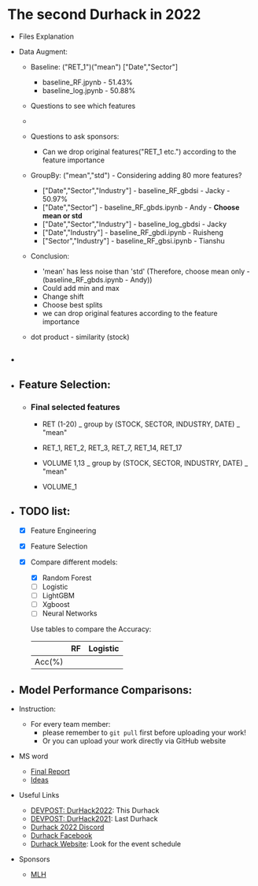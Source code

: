 # The second Durhack in 2022

- Files Explanation
- Data Augment:

  - Baseline: ("RET_1")("mean") ["Date","Sector"]

    - baseline_RF.jpynb - 51.43%
    - baseline_log.jpynb - 50.88%
  - Questions to see which features
  -
  - Questions to ask sponsors:

    - Can we drop original features("RET_1 etc.") according to the feature importance
  - GroupBy: ("mean","std") - Considering adding 80 more features?

    - ["Date","Sector","Industry"] - baseline_RF_gbdsi - Jacky - 50.97%
    - ["Date","Sector"] - baseline_RF_gbds.ipynb - Andy - **Choose mean or std**
    - ["Date","Sector","Industry"] - baseline_log_gbdsi - Jacky
    - ["Date","Industry"] - baseline_RF_gbdi.ipynb - Ruisheng
    - ["Sector","Industry"] - baseline_RF_gbsi.ipynb - Tianshu
  - Conclusion:

    - 'mean' has less noise than 'std' (Therefore, choose mean only - (baseline_RF_gbds.ipynb - Andy))
    - Could add min and max
    - Change shift
    - Choose best splits
    - we can drop original features according to the feature importance
  - dot product - similarity (stock)
- ##
- ## Feature Selection:


  - ### Final selected features
    - RET (1-20) _ group by (STOCK, SECTOR, INDUSTRY, DATE) _ "mean"
    - RET_1, RET_2, RET_3, RET_7, RET_14, RET_17

    - VOLUME 1,13 _ group by (STOCK, SECTOR, INDUSTRY, DATE) _ "mean"
    - VOLUME_1
 

- ## TODO list:
  - [X] Feature Engineering
  - [X] Feature Selection
  - [X] Compare different models:

    - [X] Random Forest
    - [ ] Logistic
    - [ ] LightGBM
    - [ ] Xgboost
    - [ ] Neural Networks

    Use tables to compare the Accuracy:


    |        | RF | Logistic |
    | -------- | ---- | ---------- |
    | Acc(%) |    |          |
    
- ## Model Performance Comparisons:
- Instruction:

  - For every team member:
    - please remember to ```git pull``` first before uploading your work!
    - Or you can upload your work directly via GitHub website
- MS word

  - [Final Report](https://durhamuniversity-my.sharepoint.com/:w:/g/personal/gldt31_durham_ac_uk/EZX_mdaJ90tJkijEf698WyEBxNfcG5HGmSEaMVDhSvJoSQ?e=7X5nkX)
  - [Ideas](https://durhamuniversity-my.sharepoint.com/:w:/g/personal/gldt31_durham_ac_uk/Ebx6isRb32dGq3DOFPWKx_0BC4BJwWFr7otds2pextGVxg?e=Id591G)
- Useful Links

  - [DEVPOST: DurHack2022](https://durhack-2022-2.devpost.com/?ref_feature=challenge&ref_medium=discover): This Durhack
  - [DEVPOST: DurHack2021](https://durhack2022.devpost.com/?ref_feature=challenge&ref_medium=discover): Last Durhack
  - [Durhack 2022 Discord](durhack.com/discord)
  - [Durhack Facebook](https://www.facebook.com/DurHackEvent)
  - [Durhack Website](https://durhack.com/): Look for the event schedule
- Sponsors

  - [MLH](https://hack.mlh.io/software)
